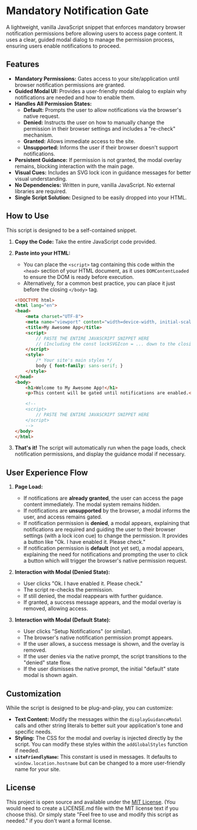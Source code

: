 # Mandatory Notification Gate

A lightweight, vanilla JavaScript snippet that enforces mandatory browser notification permissions before allowing users to access page content. It uses a clear, guided modal dialog to manage the permission process, ensuring users enable notifications to proceed.

## Features

* **Mandatory Permissions:** Gates access to your site/application until browser notification permissions are granted.
* **Guided Modal UI:** Provides a user-friendly modal dialog to explain why notifications are needed and how to enable them.
* **Handles All Permission States:**
    * **Default:** Prompts the user to allow notifications via the browser's native request.
    * **Denied:** Instructs the user on how to manually change the permission in their browser settings and includes a "re-check" mechanism.
    * **Granted:** Allows immediate access to the site.
    * **Unsupported:** Informs the user if their browser doesn't support notifications.
* **Persistent Guidance:** If permission is not granted, the modal overlay remains, blocking interaction with the main page.
* **Visual Cues:** Includes an SVG lock icon in guidance messages for better visual understanding.
* **No Dependencies:** Written in pure, vanilla JavaScript. No external libraries are required.
* **Single Script Solution:** Designed to be easily dropped into your HTML.

## How to Use

This script is designed to be a self-contained snippet.

1.  **Copy the Code:** Take the entire JavaScript code provided.
2.  **Paste into your HTML:**
    * You can place the `<script>` tag containing this code within the `<head>` section of your HTML document, as it uses `DOMContentLoaded` to ensure the DOM is ready before execution.
    * Alternatively, for a common best practice, you can place it just before the closing `</body>` tag.

    ```html
    <!DOCTYPE html>
    <html lang="en">
    <head>
        <meta charset="UTF-8">
        <meta name="viewport" content="width=device-width, initial-scale=1.0">
        <title>My Awesome App</title>
        <script>
            // PASTE THE ENTIRE JAVASCRIPT SNIPPET HERE
            // (Including the const lockSVGIcon = ... down to the closing }); of DOMContentLoaded)
        </script>
        <style>
            /* Your site's main styles */
            body { font-family: sans-serif; }
        </style>
    </head>
    <body>
        <h1>Welcome to My Awesome App!</h1>
        <p>This content will be gated until notifications are enabled.</p>

        <!-- 
        <script>
            // PASTE THE ENTIRE JAVASCRIPT SNIPPET HERE
        </script>
        -->
    </body>
    </html>
    ```

3.  **That's it!** The script will automatically run when the page loads, check notification permissions, and display the guidance modal if necessary.

## User Experience Flow

1.  **Page Load:**
    * If notifications are **already granted**, the user can access the page content immediately. The modal system remains hidden.
    * If notifications are **unsupported** by the browser, a modal informs the user, and access remains gated.
    * If notification permission is **denied**, a modal appears, explaining that notifications are required and guiding the user to their browser settings (with a lock icon cue) to change the permission. It provides a button like "Ok. I have enabled it. Please check."
    * If notification permission is **default** (not yet set), a modal appears, explaining the need for notifications and prompting the user to click a button which will trigger the browser's native permission request.

2.  **Interaction with Modal (Denied State):**
    * User clicks "Ok. I have enabled it. Please check."
    * The script re-checks the permission.
    * If still denied, the modal reappears with further guidance.
    * If granted, a success message appears, and the modal overlay is removed, allowing access.

3.  **Interaction with Modal (Default State):**
    * User clicks "Setup Notifications" (or similar).
    * The browser's native notification permission prompt appears.
    * If the user allows, a success message is shown, and the overlay is removed.
    * If the user denies via the native prompt, the script transitions to the "denied" state flow.
    * If the user dismisses the native prompt, the initial "default" state modal is shown again.

## Customization

While the script is designed to be plug-and-play, you can customize:

* **Text Content:** Modify the messages within the `displayGuidanceModal` calls and other string literals to better suit your application's tone and specific needs.
* **Styling:** The CSS for the modal and overlay is injected directly by the script. You can modify these styles within the `addGlobalStyles` function if needed.
* **`siteFriendlyName`:** This constant is used in messages. It defaults to `window.location.hostname` but can be changed to a more user-friendly name for your site.

## License

This project is open source and available under the [MIT License](LICENSE.md). (You would need to create a LICENSE.md file with the MIT license text if you choose this). Or simply state "Feel free to use and modify this script as needed." if you don't want a formal license.
